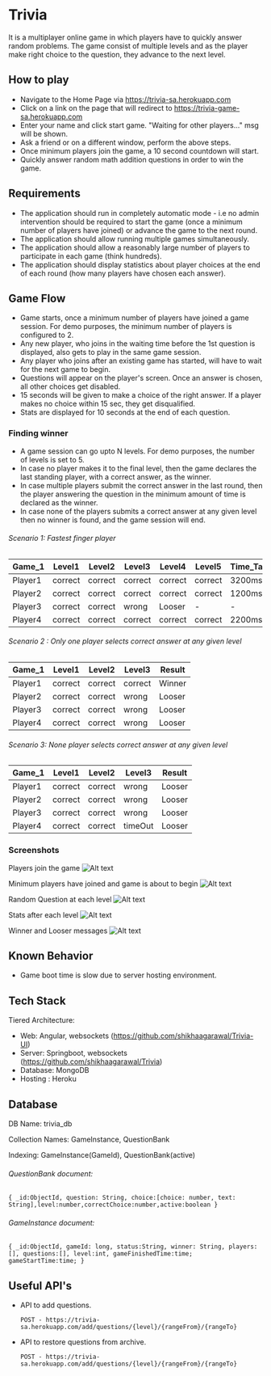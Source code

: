 # Trivia

It is a multiplayer online game in which players have to quickly answer random problems.
The game consist of multiple levels and as the player make right choice to the question, they advance to the next level.

## How to play
- Navigate to the Home Page via https://trivia-sa.herokuapp.com
- Click on a link on the page that will redirect to https://trivia-game-sa.herokuapp.com
- Enter your name and click start game. "Waiting for other players..." msg will be shown.
- Ask a friend or on a different window, perform the above steps.
- Once minimum players join the game, a 10 second countdown will start.
- Quickly answer random math addition questions in order to win the game.

## Requirements
- The application should run in completely automatic mode - i.e no admin intervention should be required to start the game (once a
minimum number of players have joined) or advance the game to the next round.
- The application should allow running multiple games simultaneously.
- The application should allow a reasonably large number of players to participate in each game (think hundreds).
- The application should display statistics about player choices at the end of each round (how many players have chosen each answer).

## Game Flow
- Game starts, once a minimum number of players have joined a game session. For demo purposes, the minimum number of players is configured to 2.
- Any new player, who joins in the waiting time before the 1st question is displayed, also gets to play in the same game session.
- Any player who joins after an existing game has started, will have to wait for the next game to begin.
- Questions will appear on the player's screen. Once an answer is chosen, all other choices get disabled.
- 15 seconds will be given to make a choice of the right answer. If a player makes no choice within 15 sec, they get disqualified.
- Stats are displayed for 10 seconds at the end of each question.

### Finding winner
- A game session can go upto N levels. For demo purposes, the number of levels is set to 5.
- In case no player makes it to the final level, then the game declares the last standing player, with a correct answer, as the winner.
- In case multiple players submit the correct answer in the last round, then the player answering the question in the minimum amount of time is declared as the winner. 
- In case none of the players submits a correct answer at any given level then no winner is found, and the game session will end.  
###### Scenario 1:  Fastest finger player

Game_1 | Level1 | Level2 | Level3 | Level4 | Level5 | Time_Taken | Result 
--- | --- | --- | --- |--- |--- |--- |--- 
Player1 | correct | correct | correct | correct | correct | 3200ms | Looser | 
Player2 | correct | correct | correct | correct | correct | 1200ms | Winner | 
Player3 | correct | correct | wrong | Looser | - | - | - | 
Player4 | correct | correct | correct | correct | correct | 2200ms | Looser | 

###### Scenario 2 : Only one player selects correct answer at any given level

Game_1 | Level1 | Level2 | Level3 | Result 
--- | --- | --- | --- |---
Player1 | correct | correct |  correct  | Winner  
Player2 | correct | correct |  wrong  |  Looser 
Player3 | correct | correct |  wrong  | Looser   
Player4 | correct | correct |  wrong  |  Looser

###### Scenario 3: None player selects correct answer at any given level

Game_1 | Level1 | Level2 | Level3 | Result 
--- | --- | --- | --- |---
Player1 | correct | correct |  wrong  | Looser  
Player2 | correct | correct |  wrong  |  Looser 
Player3 | correct | correct |  wrong  | Looser   
Player4 | correct | correct |  timeOut  |  Looser


### Screenshots
Players join the game
![Alt text](src/main/resources/static/images/PlayersName.png?raw=true "Players join game")

Minimum players have joined and game is about to begin
![Alt text](src/main/resources/static/images/GameBeginCountdown.png?raw=true "Game Countdown")

Random Question at each level
![Alt text](src/main/resources/static/images/RandomQuestion.png?raw=true "Random Question")

Stats after each level
![Alt text](src/main/resources/static/images/Stats.png?raw=true "Stats")

Winner and Looser messages
![Alt text](src/main/resources/static/images/LastPage.png?raw=true "Title")

## Known Behavior
- Game boot time is slow due to server hosting environment.

## Tech Stack
Tiered Architecture:
- Web: Angular, websockets (https://github.com/shikhaagarawal/Trivia-UI)
- Server: Springboot, websockets (https://github.com/shikhaagarawal/Trivia)
- Database: MongoDB 
- Hosting : Heroku

## Database

DB Name: trivia_db

Collection Names: GameInstance, QuestionBank

Indexing: GameInstance(GameId), QuestionBank(active)

###### QuestionBank document:
 
`{
_id:ObjectId,
question: String,
choice:[choice: number, text: String],level:number,correctChoice:number,active:boolean
}`

###### GameInstance document:
 
`{
_id:ObjectId,
gameId: long,
status:String,
winner: String,
players:[],
questions:[],
level:int,
gameFinishedTime:time;
gameStartTime:time;
}`

## Useful API's
- API to add questions.
           
      POST - https://trivia-sa.herokuapp.com/add/questions/{level}/{rangeFrom}/{rangeTo}
      
- API to restore questions from archive.
           
      POST - https://trivia-sa.herokuapp.com/add/questions/{level}/{rangeFrom}/{rangeTo}
